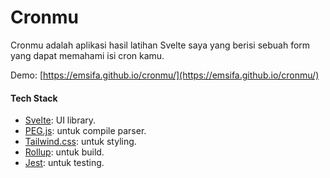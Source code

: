 Cronmu
======

Cronmu adalah aplikasi hasil latihan Svelte saya
yang berisi sebuah form yang dapat memahami isi cron kamu.

Demo: [https://emsifa.github.io/cronmu/](https://emsifa.github.io/cronmu/)

#### Tech Stack

* [Svelte](https://svelte.dev): UI library.
* [PEG.js](https://pegjs.org): untuk compile parser.
* [Tailwind.css](https://tailwindcss.com): untuk styling.
* [Rollup](https://rollupjs.org/): untuk build.
* [Jest](https://jestjs.io/): untuk testing.
